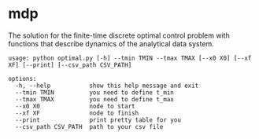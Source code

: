 # mdp
The solution for the finite-time discrete optimal control problem with functions that describe dynamics of the analytical data system.
```
usage: python optimal.py [-h] --tmin TMIN --tmax TMAX [--x0 X0] [--xf XF] [--print] [--csv_path CSV_PATH]

options:
  -h, --help           show this help message and exit
  --tmin TMIN          you need to define t_min
  --tmax TMAX          you need to define t_max
  --x0 X0              node to start
  --xf XF              node to finish
  --print              print pretty table for you
  --csv_path CSV_PATH  path to your csv file
```
